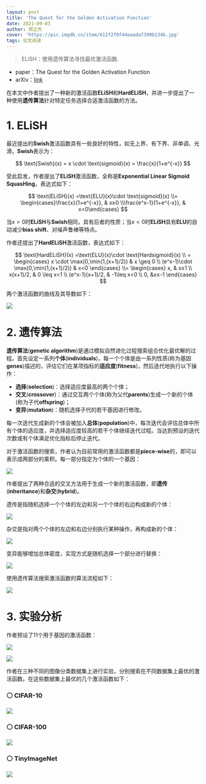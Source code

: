 ```yaml
---
layout: post
title: 'The Quest for the Golden Activation Function'
date: 2021-09-03
author: 郑之杰
cover: 'https://pic.imgdb.cn/item/612f2f0f44eaada7399b134b.jpg'
tags: 论文阅读
---
```


> ELiSH：使用遗传算法寻找最优激活函数.

- paper：The Quest for the Golden Activation Function
- arXiv：[link](https://arxiv.org/abs/1808.00783)

在本文中作者提出了一种新的激活函数**ELiSH**和**HardELiSH**，并进一步提出了一种使用**遗传算法**针对特定任务选择合适激活函数的方法。

# 1. ELiSH
最近提出的**Swish**激活函数具有一些良好的特性，如无上界、有下界、非单调、光滑。**Swish**表示为：

$$ \text{Swish}(x) = x \cdot \text{sigmoid}(x) = \frac{x}{1+e^{-x}} $$

受此启发，作者提出了**ELiSH**激活函数，全称是**Exponential Linear Sigmoid SquasHing**，表达式如下：

$$ \text{ELiSH}(x) =\text{ELU}(x)\cdot \text{sigmoid}(x) \\= \begin{cases}\frac{x}{1+e^{-x}},  & x≥0 \\\frac{e^x-1}{1+e^{-x}}, & x<0\end{cases} $$

当$x>0$时**ELiSH**与**Swish**相同，具有后者的性质；当$x<0$时**ELiSH**具有**ELU**的自动减少**bias shift**、对噪声鲁棒等特点。

作者还提出了**HardELiSH**激活函数，表达式如下：

$$ \text{HardELiSH}(x) =\text{ELU}(x)\cdot \text{Hardsigmoid}(x) \\ = \begin{cases} x \cdot \max(0,\min(1,(x+1)/2)) & x \geq 0 \\ (e^x-1)\cdot \max(0,\min(1,(x+1)/2)) & x<0 \end{cases} \\= \begin{cases} x, & x≥1 \\ x(x+1)/2, & 0 \leq x<1 \\ (e^x-1)(x+1)/2, & -1\leq x<0 \\ 0, &x≤-1 \end{cases} $$

两个激活函数的曲线及其导数如下：

![](https://pic.imgdb.cn/item/612f386344eaada739acc8fc.jpg)

# 2. 遗传算法
**遗传算法**(**genetic algorithm**)是通过模拟自然进化过程搜索组合优化最优解的过程。首先设定一系列**个体**(**individuals**)，每一个个体是由一系列性质(称为基因**genes**)描述的，评估它们在某项指标的**适应度**(**fitness**)，然后迭代地执行以下操作：
- **选择**(**selection**)：选择适应度最高的两个个体；
- **交叉**(**crossover**)：通过交互两个个体(称为父代**parents**)生成一个新的个体(称为子代**offspring**)；
- **变异**(**mutation**)：随机选择子代的若干基因进行修改。

每一次迭代生成新的个体会被加入**总体**(**population**)中，每次迭代会评估总体中所有个体的适应度，并选择适应度较高的若干个体继续迭代过程。当达到预设的迭代次数或有个体满足优化指标后停止迭代。

对于激活函数的搜索，作者认为目前常用的激活函数都是**piece-wise**的，即可以表示成两部分的乘积。每一部分指定为个体的一个基因：

![](https://pic.imgdb.cn/item/612f3ae244eaada739b0da76.jpg)

作者提出了两种合适的交叉方法用于生成一个新的激活函数，即**遗传**(**inheritance**)和**杂交**(**hybrid**)。

遗传是指随机选择一个个体的左边和另一个个体的右边构成新的个体：

![](https://pic.imgdb.cn/item/612f3b0844eaada739b11632.jpg)

杂交是指对两个个体的左边和右边分别执行某种操作，再构成新的个体：

![](https://pic.imgdb.cn/item/612f3b1a44eaada739b1317b.jpg)

变异能够增加总体密度，实现方式是随机选择一个部分进行替换：

![](https://pic.imgdb.cn/item/612f3b2b44eaada739b14c72.jpg)

使用遗传算法搜索激活函数的算法流程如下：

![](https://pic.imgdb.cn/item/612f3b5644eaada739b18d8a.jpg)

# 3. 实验分析
作者预设了$11$个用于基因的激活函数：

![](https://pic.imgdb.cn/item/612f427c44eaada739bd09fe.jpg)

![](https://pic.imgdb.cn/item/612f428d44eaada739bd28d3.jpg)

作者在三种不同的图像分类数据集上进行实验，分别搜索在不同数据集上最优的激活函数。在这些数据集上最优的几个激活函数如下：

### ⚪ CIFAR-10

![](https://pic.imgdb.cn/item/612f42f344eaada739bdd67b.jpg)

### ⚪ CIFAR-100

![](https://pic.imgdb.cn/item/612f432244eaada739be22f8.jpg)

### ⚪ TinyImageNet

![](https://pic.imgdb.cn/item/612f433944eaada739be4a06.jpg)